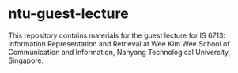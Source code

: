 # ntu-guest-lecture
This repository contains materials for the guest lecture for IS 6713: Information Representation and Retrieval at Wee Kim Wee School of Communication and Information, Nanyang Technological University, Singapore.
